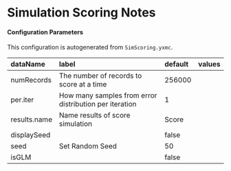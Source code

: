 # Simulation Scoring Notes




#### Configuration Parameters

This configuration is autogenerated from `SimScoring.yxmc`.


|dataName     |label                                                  |default |values |
|:------------|:------------------------------------------------------|:-------|:------|
|numRecords   |The number of records to score at a time               |256000  |       |
|per.iter     |How many samples from error distribution per iteration |1       |       |
|results.name |Name results of score simulation                       |Score   |       |
|displaySeed  |                                                       |false   |       |
|seed         |Set Random Seed                                        |50      |       |
|isGLM        |                                                       |false   |       |
